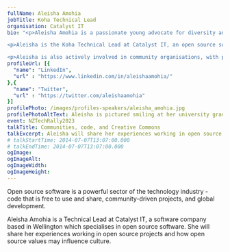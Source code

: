 ```yaml
---
fullName: Aleisha Amohia
jobTitle: Koha Technical Lead
organisation: Catalyst IT
bio: "<p>Aleisha Amohia is a passionate young advocate for diversity and equity, sparked by her experiences as a young Māori-Asian woman in the technology industry.</p>

<p>Aleisha is the Koha Technical Lead at Catalyst IT, an open source software company, where she started out as an intern in 2014. She is also a Victoria University of Wellington graduate with a Bachelor of Science (Computer Science and Artificial Intelligence) and a Bachelor of Commerce (Management and Information Systems).</p>

<p>Aleisha is also actively involved in community organisations, with past links to the National Council of Women New Zealand, Wellington Alliance Against Sexual Violence, InternetNZ, Victoria University of Wellington Women in Tech, and more.</p>"
profileUrl: [{
  "name": "LinkedIn",
  "url" : "https://www.linkedin.com/in/aleishaamohia/"
},{
  "name": "Twitter",
  "url" : "https://twitter.com/aleishaamohia"
}]
profilePhoto: /images/profiles-speakers/aleisha_amohia.jpg
profilePhotoAltText: Aleisha is pictured smiling at her university graduation parade, on the steps of Civic Square. She is wearing a korowai with blue, green, black and white detailing atop her graduation gown.
event: NZTechRally2023
talkTitle: Communities, code, and Creative Commons
talkExcerpt: Aleisha will share her experiences working in open source projects and how open source values may influence culture.
# talkStartTime: 2014-07-07T13:07:00.000
# talkEndTime: 2014-07-07T13:07:00.000
ogImage:
ogImageAlt:
ogImageWidth:
ogImageHeight:
---
```


<p>Open source software is a powerful sector of the technology industry - code that is free to use and share, community-driven projects, and global development.</p>

<p>Aleisha Amohia is a Technical Lead at Catalyst IT, a software company based in Wellington which specialises in open source software. She will share her experiences working in open source projects and how open source values may influence culture.</p>
